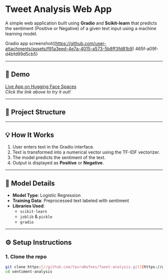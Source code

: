 # Tweet Analysis Web App

A simple web application built using **Gradio** and **Scikit-learn** that predicts the sentiment (Positive or Negative) of a given text input using a machine learning model.

Gradio app screenshot((https://github.com/user-attachments/assets/f91a3eed-4e7a-4015-a573-5b8ff3fd81b9)
465f-a09f-d4bfd99d5cb5)


---

## 🚀 Demo

[Live App on Hugging Face Spaces](https://nafees456-tweet-analysis.hf.space/?__theme=system&deep_link=iv_oUHmAJMw)  
*Click the link above to try it out!*

---

## 📂 Project Structure


---

## 💡 How It Works

1. User enters text in the Gradio interface.
2. Text is transformed into a numerical vector using the TF-IDF vectorizer.
3. The model predicts the sentiment of the text.
4. Output is displayed as **Positive** or **Negative**.

---

## 🧠 Model Details

- **Model Type**: Logistic Regression 
- **Training Data**: Preprocessed text labeled with sentiment
- **Libraries Used**:
  - `scikit-learn`
  - `joblib` & `pickle`
  - `gradio`

---

## ⚙️ Setup Instructions

### 1. Clone the repo
```bash
git clone https:[//github.com/YasraNafees/Tweet-analysis.git](https://github.com/YasraNafees/Tweet-analysis/blob/main/tweet_Analysis.ipynb)
cd sentiment-analysis


